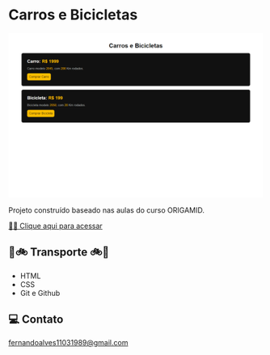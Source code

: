 # Carros e Bicicletas

![preview](./.github/preview.png)

Projeto construído baseado nas aulas do curso ORIGAMID.

[ 🔶🔶 Clique aqui para acessar](https://fndoa.github.io/Carros-e-Bicicletas/)

## 🚗🚲 Transporte 🚲🚗

- HTML
- CSS
- Git e Github

## 💻 Contato

fernandoalves11031989@gmail.com
